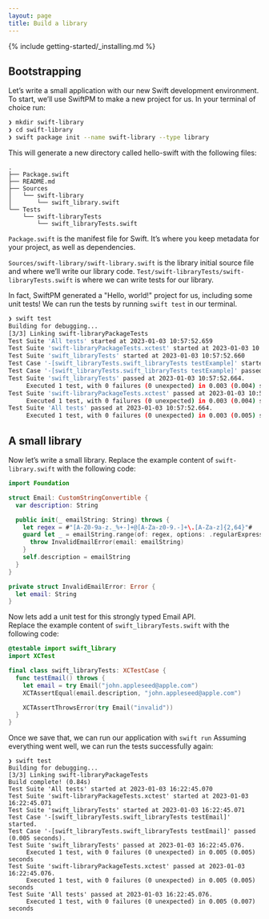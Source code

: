 ```yaml
---
layout: page
title: Build a library
---
```


{% include getting-started/_installing.md %}

## Bootstrapping

Let’s write a small application with our new Swift development environment.
To start, we’ll use SwiftPM to make a new project for us. In your terminal of choice run:

~~~bash
❯ mkdir swift-library
❯ cd swift-library
❯ swift package init --name swift-library --type library
~~~

This will generate a new directory called hello-swift with the following files:

~~~no-highlight
.
├── Package.swift
├── README.md
├── Sources
│   └── swift-library
│       └── swift_library.swift
└── Tests
    └── swift-libraryTests
        └── swift_libraryTests.swift
~~~

`Package.swift` is the manifest file for Swift. It’s where you keep metadata for your project, as well as dependencies.

`Sources/swift-library/swift-library.swift` is the library initial source file and where we’ll write our library code.
`Test/swift-libraryTests/swift-libraryTests.swift` is where we can write tests for our library.

In fact, SwiftPM generated a "Hello, world!" project for us, including some unit tests!
We can run the tests by running  `swift test`  in our terminal.

~~~bash
❯ swift test
Building for debugging...
[3/3] Linking swift-libraryPackageTests
Test Suite 'All tests' started at 2023-01-03 10:57:52.659
Test Suite 'swift-libraryPackageTests.xctest' started at 2023-01-03 10:57:52.660
Test Suite 'swift_libraryTests' started at 2023-01-03 10:57:52.660
Test Case '-[swift_libraryTests.swift_libraryTests testExample]' started.
Test Case '-[swift_libraryTests.swift_libraryTests testExample]' passed (0.003 seconds).
Test Suite 'swift_libraryTests' passed at 2023-01-03 10:57:52.664.
	 Executed 1 test, with 0 failures (0 unexpected) in 0.003 (0.004) seconds
Test Suite 'swift-libraryPackageTests.xctest' passed at 2023-01-03 10:57:52.664.
	 Executed 1 test, with 0 failures (0 unexpected) in 0.003 (0.004) seconds
Test Suite 'All tests' passed at 2023-01-03 10:57:52.664.
	 Executed 1 test, with 0 failures (0 unexpected) in 0.003 (0.005) seconds
~~~

## A small library

Now let’s write a small library.
Replace the example content of `swift-library.swift` with the following code:

~~~swift
import Foundation

struct Email: CustomStringConvertible {
  var description: String

  public init(_ emailString: String) throws {
    let regex = #"[A-Z0-9a-z._%+-]+@[A-Za-z0-9.-]+\.[A-Za-z]{2,64}"#
    guard let _ = emailString.range(of: regex, options: .regularExpression) else {
      throw InvalidEmailError(email: emailString)
    }
    self.description = emailString
  }
}

private struct InvalidEmailError: Error {
  let email: String
}
~~~

Now lets add a unit test for this strongly typed Email API.  
Replace the example content of `swift_libraryTests.swift` with the following code:

~~~swift
@testable import swift_library
import XCTest

final class swift_libraryTests: XCTestCase {
  func testEmail() throws {
    let email = try Email("john.appleseed@apple.com")
    XCTAssertEqual(email.description, "john.appleseed@apple.com")

    XCTAssertThrowsError(try Email("invalid"))
  }
}
~~~

Once we save that, we can run our application with `swift run`
Assuming everything went well, we can run the tests successfully again:

~~~no-highlight
❯ swift test
Building for debugging...
[3/3] Linking swift-libraryPackageTests
Build complete! (0.84s)
Test Suite 'All tests' started at 2023-01-03 16:22:45.070
Test Suite 'swift-libraryPackageTests.xctest' started at 2023-01-03 16:22:45.071
Test Suite 'swift_libraryTests' started at 2023-01-03 16:22:45.071
Test Case '-[swift_libraryTests.swift_libraryTests testEmail]' started.
Test Case '-[swift_libraryTests.swift_libraryTests testEmail]' passed (0.005 seconds).
Test Suite 'swift_libraryTests' passed at 2023-01-03 16:22:45.076.
	 Executed 1 test, with 0 failures (0 unexpected) in 0.005 (0.005) seconds
Test Suite 'swift-libraryPackageTests.xctest' passed at 2023-01-03 16:22:45.076.
	 Executed 1 test, with 0 failures (0 unexpected) in 0.005 (0.005) seconds
Test Suite 'All tests' passed at 2023-01-03 16:22:45.076.
	 Executed 1 test, with 0 failures (0 unexpected) in 0.005 (0.007) seconds
~~~
